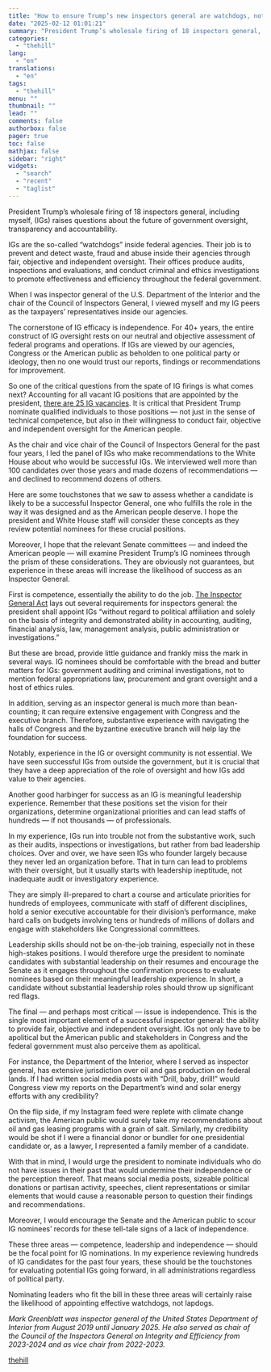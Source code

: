 ```yaml
---
title: "How to ensure Trump’s new inspectors general are watchdogs, not lapdogs"
date: "2025-02-12 01:01:21"
summary: "President Trump’s wholesale firing of 18 inspectors general, including myself, (IGs) raises questions about the future of government oversight, transparency and accountability. IGs are the so-called “watchdogs” inside federal agencies. Their job is to prevent and detect waste, fraud and abuse inside their agencies through fair, objective and independent oversight...."
categories:
  - "thehill"
lang:
  - "en"
translations:
  - "en"
tags:
  - "thehill"
menu: ""
thumbnail: ""
lead: ""
comments: false
authorbox: false
pager: true
toc: false
mathjax: false
sidebar: "right"
widgets:
  - "search"
  - "recent"
  - "taglist"
---
```


President Trump’s wholesale firing of 18 inspectors general, including myself, (IGs) raises questions about the future of government oversight, transparency and accountability.

IGs are the so-called “watchdogs” inside federal agencies. Their job is to prevent and detect waste, fraud and abuse inside their agencies through fair, objective and independent oversight. Their offices produce audits, inspections and evaluations, and conduct criminal and ethics investigations to promote effectiveness and efficiency throughout the federal government.

When I was inspector general of the U.S. Department of the Interior and the chair of the Council of Inspectors General, I viewed myself and my IG peers as the taxpayers’ representatives inside our agencies.

The cornerstone of IG efficacy is independence. For 40+ years, the entire construct of IG oversight rests on our neutral and objective assessment of federal programs and operations. If IGs are viewed by our agencies, Congress or the American public as beholden to one political party or ideology, then no one would trust our reports, findings or recommendations for improvement.

So one of the critical questions from the spate of IG firings is what comes next? Accounting for all vacant IG positions that are appointed by the president, [there are 25 IG vacancies](https://www.oversight.gov/about/inspectors-general-vacancies). It is critical that President Trump nominate qualified individuals to those positions — not just in the sense of technical competence, but also in their willingness to conduct fair, objective and independent oversight for the American people.

As the chair and vice chair of the Council of Inspectors General for the past four years, I led the panel of IGs who make recommendations to the White House about who would be successful IGs. We interviewed well more than 100 candidates over those years and made dozens of recommendations — and declined to recommend dozens of others.

Here are some touchstones that we saw to assess whether a candidate is likely to be a successful Inspector General, one who fulfills the role in the way it was designed and as the American people deserve. I hope the president and White House staff will consider these concepts as they review potential nominees for these crucial positions.

Moreover, I hope that the relevant Senate committees — and indeed the American people — will examine President Trump’s IG nominees through the prism of these considerations. They are obviously not guarantees, but experience in these areas will increase the likelihood of success as an Inspector General.

First is competence, essentially the ability to do the job. [The Inspector General Act](https://www.ignet.gov/content/inspector-general-act-1978) lays out several requirements for inspectors general: the president shall appoint IGs “without regard to political affiliation and solely on the basis of integrity and demonstrated ability in accounting, auditing, financial analysis, law, management analysis, public administration or investigations.”

But these are broad, provide little guidance and frankly miss the mark in several ways. IG nominees should be comfortable with the bread and butter matters for IGs: government auditing and criminal investigations, not to mention federal appropriations law, procurement and grant oversight and a host of ethics rules.

In addition, serving as an inspector general is much more than bean-counting; it can require extensive engagement with Congress and the executive branch. Therefore, substantive experience with navigating the halls of Congress and the byzantine executive branch will help lay the foundation for success.

Notably, experience in the IG or oversight community is not essential. We have seen successful IGs from outside the government, but it is crucial that they have a deep appreciation of the role of oversight and how IGs add value to their agencies.

Another good harbinger for success as an IG is meaningful leadership experience. Remember that these positions set the vision for their organizations, determine organizational priorities and can lead staffs of hundreds — if not thousands — of professionals.

In my experience, IGs run into trouble not from the substantive work, such as their audits, inspections or investigations, but rather from bad leadership choices. Over and over, we have seen IGs who founder largely because they never led an organization before. That in turn can lead to problems with their oversight, but it usually starts with leadership ineptitude, not inadequate audit or investigatory experience.

They are simply ill-prepared to chart a course and articulate priorities for hundreds of employees, communicate with staff of different disciplines, hold a senior executive accountable for their division’s performance, make hard calls on budgets involving tens or hundreds of millions of dollars and engage with stakeholders like Congressional committees.

Leadership skills should not be on-the-job training, especially not in these high-stakes positions. I would therefore urge the president to nominate candidates with substantial leadership on their resumes and encourage the Senate as it engages throughout the confirmation process to evaluate nominees based on their meaningful leadership experience. In short, a candidate without substantial leadership roles should throw up significant red flags.

The final — and perhaps most critical — issue is independence. This is the single most important element of a successful inspector general: the ability to provide fair, objective and independent oversight. IGs not only have to be apolitical but the American public and stakeholders in Congress and the federal government must also perceive them as apolitical.

For instance, the Department of the Interior, where I served as inspector general, has extensive jurisdiction over oil and gas production on federal lands. If I had written social media posts with “Drill, baby, drill!” would Congress view my reports on the Department’s wind and solar energy efforts with any credibility?

On the flip side, if my Instagram feed were replete with climate change activism, the American public would surely take my recommendations about oil and gas leasing programs with a grain of salt. Similarly, my credibility would be shot if I were a financial donor or bundler for one presidential candidate or, as a lawyer, I represented a family member of a candidate.

With that in mind, I would urge the president to nominate individuals who do not have issues in their past that would undermine their independence or the perception thereof. That means social media posts, sizeable political donations or partisan activity, speeches, client representations or similar elements that would cause a reasonable person to question their findings and recommendations.

Moreover, I would encourage the Senate and the American public to scour IG nominees’ records for these tell-tale signs of a lack of independence.

These three areas — competence, leadership and independence — should be the focal point for IG nominations. In my experience reviewing hundreds of IG candidates for the past four years, these should be the touchstones for evaluating potential IGs going forward, in all administrations regardless of political party.

Nominating leaders who fit the bill in these three areas will certainly raise the likelihood of appointing effective watchdogs, not lapdogs.

*Mark Greenblatt was inspector general of the United States Department of Interior from August 2019 until January 2025.* *He also served as chair of the Council of the Inspectors General on Integrity and Efficiency from 2023-2024 and as vice chair from 2022-2023.*

[thehill](https://thehill.com/opinion/white-house/5136806-president-trump-inspectors-general-firings/)
